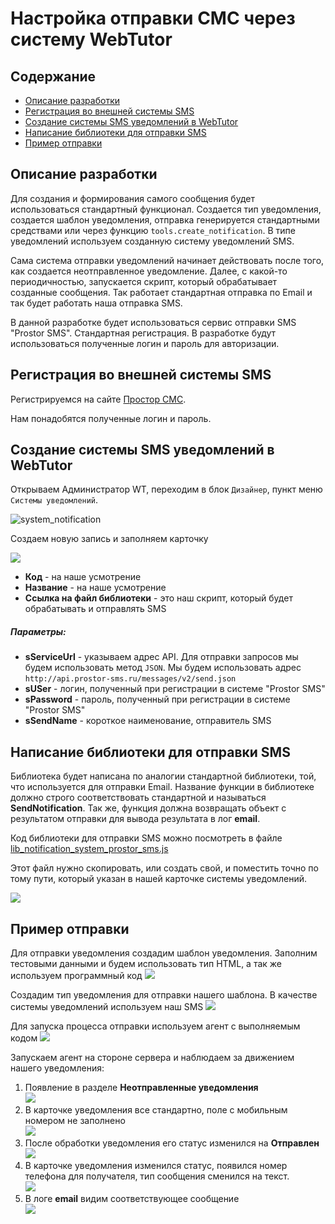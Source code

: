 # Настройка отправки СМС через систему WebTutor

## Содержание

* [Описание разработки](#Описание-разработки)
* [Регистрация во внешней системы SMS](#Регистрация-во-внешней-системы-SMS)
* [Создание системы SMS уведомлений в WebTutor](#Создание-системы-SMS-уведомлений-в-WebTutor)
* [Написание библиотеки для отправки SMS](#Написание-библиотеки-для-отправки-SMS)
* [Пример отправки](#Пример-отправки)

## Описание разработки

Для создания и формирования самого сообщения будет использоваться стандартный функционал. Создается тип уведомления, создается шаблон уведомления, отправка генерируется стандартными средствами или через функцию `tools.create_notification`. В типе уведомлений используем созданную систему уведомлений SMS.

Сама система отправки уведомлений начинает действовать после того, как создается неотправленное уведомление. Далее, с какой-то периодичностью, запускается скрипт, который обрабатывает созданные сообщения. Так работает стандартная отправка по Email и так будет работать наша отправка SMS.

В данной разработке будет использоваться сервис отправки SMS "Prostor SMS". Стандартная регистрация. В разработке будут использоваться полученные логин и пароль для авторизации.

## Регистрация во внешней системы SMS

Регистрируемся на сайте [Простор СМС](https://prostor-sms.ru/).

Нам понадобятся полученные логин и пароль.

## Создание системы SMS уведомлений в WebTutor

Открываем Администратор WT, переходим в блок `Дизайнер`, пункт меню `Системы уведомлений`.

![system_notification](img/system_notification.png)

Создаем новую запись и заполняем карточку

![](img/sms_system_notification.png)

* **Код** - на наше усмотрение
* **Название** - на наше усмотрение
* **Ссылка на файл библиотеки** - это наш скрипт, который будет обрабатывать и отправлять SMS

##### Параметры:
* **sServiceUrl** - указываем адрес API. Для отправки запросов мы будем использовать метод `JSON`. Мы будем использовать адрес `http://api.prostor-sms.ru/messages/v2/send.json`
* **sUSer** - логин, полученный при регистрации в системе "Prostor SMS"
* **sPassword** - пароль, полученный при регистрации в системе "Prostor SMS"
* **sSendName** - короткое наименование, отправитель SMS

## Написание библиотеки для отправки SMS

Библиотека будет написана по аналогии стандартной библиотеки, той, что используется для отправки Email. Название функции в библиотеке должно строго соответствовать стандартной и называться **SendNotification**. Так же, функция должна возвращать объект с результатом отправки для вывода результата в лог **email**.

Код библиотеки для отправки SMS можно посмотреть в файле [lib_notification_system_prostor_sms.js](lib_notification_system_prostor_sms.js)

Этот файл нужно скопировать, или создать свой, и поместить точно по тому пути, который указан в нашей карточке системы уведомлений.

![](img/lib_link.png)

## Пример отправки

Для отправки уведомления создадим шаблон уведомления. Заполним тестовыми данными и будем использовать тип HTML, а так же используем программный код
![](img/template_notification.png)

Создадим тип уведомления для отправки нашего шаблона. В качестве системы уведомлений используем наш SMS
![](img/type_notification.png)

Для запуска процесса отправки используем агент с выполняемым кодом
![](img/server_agent.png)

Запускаем агент на стороне сервера и наблюдаем за движением нашего уведомления:

1. Появление в разделе **Неотправленные уведомления**  
![](img/stage1.png)
2. В карточке уведомления все стандартно, поле с мобильным номером не заполнено  
![](img/stage2.png)
3. После обработки уведомления его статус изменился на **Отправлен**  
![](img/stage3.png)
4. В карточке уведомления изменился статус, появился номер телефона для получателя, тип сообщения сменился на текст.  
![](img/stage4.png)
5. В логе **email** видим соответствующее сообщение  
![](img/stage5.png)
